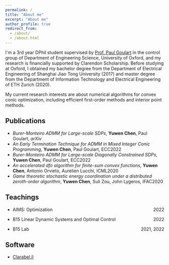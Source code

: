 ```yaml
---
permalink: /
title: "About me"
excerpt: "About me"
author_profile: true
redirect_from: 
  - /about/
  - /about.html
---
```


I'm a 3rd year DPhil student supervised by [Prof. Paul Goulart](https://users.ox.ac.uk/~engs1373/) in the control group of Department of Engineering Science, University of Oxford, and my research is financially supported by Clarendon Scholarship. Before studying at Oxford, I obtained my bachelor degree from the Department of Electrical Engineering of Shanghai Jiao Tong University (2017) and master degree from the Department of Information Technology and Electrical Engineering of ETH Zurich (2020).

My current research interests are about numerical algorithms for convex conic optimization, including efficient first-order methods and interior point methods.


Publications
------
- *Burer-Monteiro ADMM for Large-scale SDPs*, **Yuwen Chen**, Paul Goulart, *arXiv*
- *An Early Termination Technique for ADMM in Mixed Integer Conic Programming*, **Yuwen Chen**, Paul Goulart, ECC2022 
- *Burer-Monteiro ADMM for Large-scale Diagonally Constrained SDPs*, **Yuwen Chen**, Paul Goulart, ECC2022
- *An accelerated dfo algorithm for finite-sum convex functions*, **Yuwen Chen**, Antonio Orvieto, Aurelien Lucchi, ICML2020 
- *Game theoretic stochastic energy coordination under a distributed zeroth-order algorithm*, **Yuwen Chen**, Suli Zou, John Lygeros, IFAC2020

Teachings
------
- <p style="text-align:left;">AIMS: Optimization<span style="float:right;">2022</span></p>     
- <p style="text-align:left;">B15 Linear Dynamic Systems and Optimal Control<span style="float:right;">2022</span></p>         
- <p style="text-align:left;">B15 Lab <span style="float:right;">2021, 2022</span></p>         

Software
------
- [Clarabel.jl](https://oxfordcontrol.github.io/ClarabelDocs/stable/)
